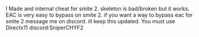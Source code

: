 I Made and internal cheat for smite 2. skeleton is bad/broken but it works. EAC is very easy to bypass on smite 2. if you want a way to bypass eac for smite 2 message me on discord. ill keep this updated. You must use Directx11
discord:SniperCHYF2
